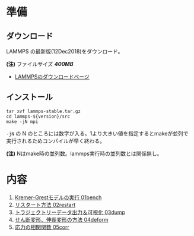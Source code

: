 # 準備

## ダウンロード
LAMMPS の最新版(12Dec2018)をダウンロード。

**(注)** ファイルサイズ **_400MB_** 

+ [LAMMPSのダウンロードページ](https://lammps.sandia.gov/download.html)


## インストール
```
tar xvf lammps-stable.tar.gz
cd lammps-${version}/src
make -jN mpi
```
`-jN` の N のところには数字が入る。1より大きい値を指定するとmakeが並列で実行されるためコンパイルが早く終わる。

**(注)** Nはmake時の並列数。lammps実行時の並列数とは関係無し。

# 内容
1. [Kremer-Grestモデルの実行 01bench](./01bench) 
1. [リスタート方法 02restart](./02restart)
1. [トラジェクトリーデータ出力＆可視化 03dump](./03dump)
1. [せん断変形、伸長変形の方法 04deform](./04deform)
1. [応力の相関関数 05corr](./05corr)


